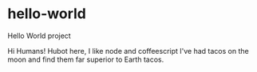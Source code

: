# hello-world
Hello World project



Hi Humans! Hubot here, I like node and coffeescript I've had tacos on the moon and find them far superior to Earth tacos.

